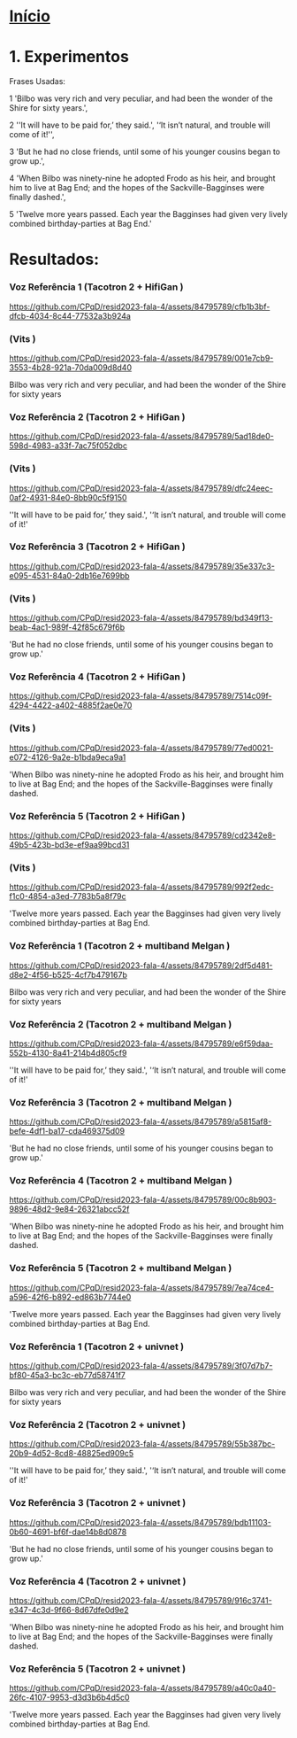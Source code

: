

# [Início](https://github.com/CPqD/resid2023-fala-4/tree/main)




# 1. Experimentos

Frases Usadas:

1 'Bilbo was very rich and very peculiar, and had been the wonder of the Shire for sixty years.',

2 ''It will have to be paid for,’ they said.', '‘It isn’t natural, and trouble will come of it!'',

3 'But he had no close friends, until some of his younger cousins began to grow up.',

4 'When Bilbo was ninety-nine he adopted Frodo as his heir, and brought him to live at Bag End; and the hopes of the Sackville-Bagginses were finally dashed.',

5 'Twelve more years passed. Each year the Bagginses had given very lively combined birthday-parties at Bag End.'


# Resultados:

### Voz Referência 1 (Tacotron 2 + HifiGan )

https://github.com/CPqD/resid2023-fala-4/assets/84795789/cfb1b3bf-dfcb-4034-8c44-77532a3b924a

### (Vits )
https://github.com/CPqD/resid2023-fala-4/assets/84795789/001e7cb9-3553-4b28-921a-70da009d8d40


Bilbo was very rich and very peculiar, and had been the wonder of the Shire for sixty years

### Voz Referência 2 (Tacotron 2 + HifiGan )


https://github.com/CPqD/resid2023-fala-4/assets/84795789/5ad18de0-598d-4983-a33f-7ac75f052dbc

###  (Vits )
https://github.com/CPqD/resid2023-fala-4/assets/84795789/dfc24eec-0af2-4931-84e0-8bb90c5f9150


''It will have to be paid for,’ they said.', '‘It isn’t natural, and trouble will come of it!'

### Voz Referência 3 (Tacotron 2 + HifiGan )


https://github.com/CPqD/resid2023-fala-4/assets/84795789/35e337c3-e095-4531-84a0-2db16e7699bb

### (Vits )
https://github.com/CPqD/resid2023-fala-4/assets/84795789/bd349f13-beab-4ac1-989f-42f85c679f6b


'But he had no close friends, until some of his younger cousins began to grow up.'

### Voz Referência 4 (Tacotron 2 + HifiGan )


https://github.com/CPqD/resid2023-fala-4/assets/84795789/7514c09f-4294-4422-a402-4885f2ae0e70

### (Vits )
https://github.com/CPqD/resid2023-fala-4/assets/84795789/77ed0021-e072-4126-9a2e-b1bda9eca9a1


'When Bilbo was ninety-nine he adopted Frodo as his heir, and brought him to live at Bag End; and the hopes of the Sackville-Bagginses were finally dashed.

### Voz Referência 5 (Tacotron 2 + HifiGan )


https://github.com/CPqD/resid2023-fala-4/assets/84795789/cd2342e8-49b5-423b-bd3e-ef9aa99bcd31

### (Vits )
https://github.com/CPqD/resid2023-fala-4/assets/84795789/992f2edc-f1c0-4854-a3ed-7783b5a8f79c


'Twelve more years passed. Each year the Bagginses had given very lively combined birthday-parties at Bag End.

### Voz Referência 1 (Tacotron 2 + multiband Melgan )


https://github.com/CPqD/resid2023-fala-4/assets/84795789/2df5d481-d8e2-4f56-b525-4cf7b479167b

Bilbo was very rich and very peculiar, and had been the wonder of the Shire for sixty years


### Voz Referência 2 (Tacotron 2 + multiband Melgan )


https://github.com/CPqD/resid2023-fala-4/assets/84795789/e6f59daa-552b-4130-8a41-214b4d805cf9

''It will have to be paid for,’ they said.', '‘It isn’t natural, and trouble will come of it!'

### Voz Referência 3 (Tacotron 2 + multiband Melgan )


https://github.com/CPqD/resid2023-fala-4/assets/84795789/a5815af8-befe-4df1-ba17-cda469375d09

'But he had no close friends, until some of his younger cousins began to grow up.'

### Voz Referência 4 (Tacotron 2  + multiband Melgan )


https://github.com/CPqD/resid2023-fala-4/assets/84795789/00c8b903-9896-48d2-9e84-26321abcc52f

'When Bilbo was ninety-nine he adopted Frodo as his heir, and brought him to live at Bag End; and the hopes of the Sackville-Bagginses were finally dashed.

### Voz Referência 5 (Tacotron 2 + multiband Melgan )



https://github.com/CPqD/resid2023-fala-4/assets/84795789/7ea74ce4-a596-42f6-b892-ed863b7744e0


'Twelve more years passed. Each year the Bagginses had given very lively combined birthday-parties at Bag End.

### Voz Referência 1 (Tacotron 2  + univnet )


https://github.com/CPqD/resid2023-fala-4/assets/84795789/3f07d7b7-bf80-45a3-bc3c-eb77d58741f7

Bilbo was very rich and very peculiar, and had been the wonder of the Shire for sixty years

### Voz Referência 2 (Tacotron 2  + univnet )


https://github.com/CPqD/resid2023-fala-4/assets/84795789/55b387bc-20b9-4d52-8cd8-48825ed909c5

''It will have to be paid for,’ they said.', '‘It isn’t natural, and trouble will come of it!'

### Voz Referência 3 (Tacotron 2  + univnet )


https://github.com/CPqD/resid2023-fala-4/assets/84795789/bdb11103-0b60-4691-bf6f-dae14b8d0878

'But he had no close friends, until some of his younger cousins began to grow up.'

### Voz Referência 4 (Tacotron 2  + univnet )


https://github.com/CPqD/resid2023-fala-4/assets/84795789/916c3741-e347-4c3d-9f66-8d67dfe0d9e2


'When Bilbo was ninety-nine he adopted Frodo as his heir, and brought him to live at Bag End; and the hopes of the Sackville-Bagginses were finally dashed.

### Voz Referência 5 (Tacotron 2  + univnet )



https://github.com/CPqD/resid2023-fala-4/assets/84795789/a40c0a40-26fc-4107-9953-d3d3b6b4d5c0


'Twelve more years passed. Each year the Bagginses had given very lively combined birthday-parties at Bag End.






